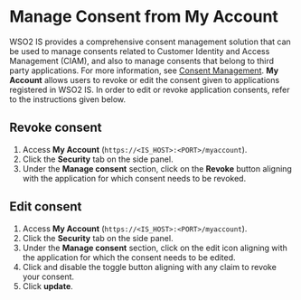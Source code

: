 # Manage Consent from My Account

WSO2 IS provides a comprehensive consent management solution that can be used to manage consents related to Customer Identity and Access Management (CIAM), and also to manage consents that belong to third party applications. For more information, see [Consent Management]({{base_path}}/references/concepts/consent-management).
**My Account** allows users to revoke or edit the consent given to applications registered in WSO2 IS. In order to edit or revoke application consents, refer to the instructions given below.

## Revoke consent

1. Access **My Account** (`https://<IS_HOST>:<PORT>/myaccount`).
2. Click the **Security** tab on the side panel.
3. Under the **Manage consent** section, click on the **Revoke** button aligning with the application for which consent needs to be revoked. 

## Edit consent

1. Access **My Account** (`https://<IS_HOST>:<PORT>/myaccount`).
2. Click the **Security** tab on the side panel.
3. Under the **Manage consent** section, click on the edit icon aligning with the application for which the consent needs to be edited. 
4. Click and disable the toggle button aligning with any claim to revoke your consent.
5. Click **update**.